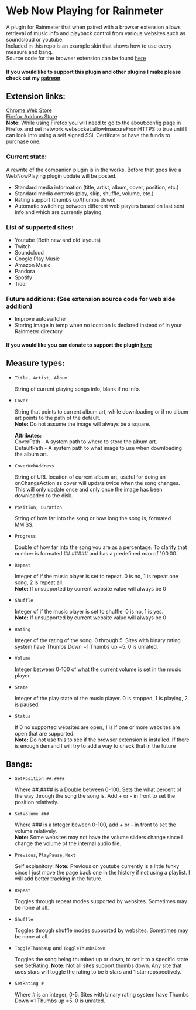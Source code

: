 # Web Now Playing for Rainmeter
A plugin for Rainmeter that when paired with a browser extension allows retrieval of music info and playback control from various websites such as soundcloud or youtube.  
Included in this repo is an example skin that shows how to use every measure and bang.  
Source code for the browser extension can be found [here](https://github.com/tjhrulz/WebNowPlaying-BrowserExtension)

#### If you would like to support this plugin and other plugins I make please check out my [patreon](https://www.patreon.com/tjhrulz)

## Extension links:
[Chrome Web Store](https://chrome.google.com/webstore/detail/webnowplaying-companion/jfakgfcdgpghbbefmdfjkbdlibjgnbli)  
[Firefox Addons Store](https://addons.mozilla.org/en-US/firefox/addon/webnowplaying-companion/)  
**Note:** While using Firefox you will need to go to the about:config page in Firefox and set network.websocket.allowInsecureFromHTTPS to true until I can look into using a self signed SSL Certifcate or have the funds to purchase one. 

### Current state:
A rewrite of the companion plugin is in the works. Before that goes live a WebNowPlaying plugin update will be posted.  

- Standard media information (title, artist, album, cover, position, etc.)
- Standard media controls (play, skip, shuffle, volume, etc.)
- Rating support (thumbs up/thumbs down)
- Automatic switching between different web players based on last sent info and which are currently playing  

### List of supported sites:
- Youtube (Both new and old layouts)
- Twitch
- Soundcloud
- Google Play Music
- Amazon Music
- Pandora
- Spotify
- Tidal

### Future additions: (See extension source code for web side addition)
- Improve autoswitcher
- Storing image in temp when no location is declared instead of in your Rainmeter directory

#### If you would like you can donate to support the plugin [here](https://www.paypal.me/tjhrulz)

## Measure types:

- `Title, Artist, Album`

  String of current playing songs info, blank if no info.    

- `Cover`

  String that points to current album art, while downloading or if no album art points to the path of the default.  
  **Note:** Do not assume the image will always be a square.
  
  **Attributes:**  
  CoverPath - A system path to where to store the album art.  
  DefaultPath - A system path to what image to use when downloading the album art.
  
- `CoverWebAddress`

  String of URL location of current album art, useful for doing an onChangeAction as cover will update twice when the song changes. This will only update once and only once the image has been downloaded to the disk.
  
- `Position, Duration`

  String of how far into the song or how long the song is, formated MM:SS.
  
- `Progress`

  Double of how far into the song you are as a percentage. To clarify that number is formated ##.##### and has a predefined max of 100.00.

- `Repeat`

  Integer of if the music player is set to repeat. 0 is no, 1 is repeat one song, 2 is repeat all.  
  **Note:** If unsupported by current website value will always be 0
  
- `Shuffle`

  Integer of if the music player is set to shuffle. 0 is no, 1 is yes.  
  **Note:** If unsupported by current website value will always be 0
  
- `Rating`

  Integer of the rating of the song. 0 through 5. Sites with binary rating system have Thumbs Down =1 Thumbs up =5. 0 is unrated.
  
- `Volume`
  
  Integer between 0-100 of what the current volume is set in the music player.
  
- `State`

  Integer of the play state of the music player. 0 is stopped, 1 is playing, 2 is paused.
  
- `Status`

  If 0 no supported websites are open, 1 is if one or more websites are open that are supported.  
  **Note:** Do not use this to see if the browser extension is installed. If there is enough demand I will try to add a way to check that in the future  

## Bangs:

- `SetPosition ##.####`

  Where ##.#### is a Double between 0-100. Sets the what percent of the way through the song the song is. Add + or - in front to set the position relatively.
  
- `SetVolume ###`

  Where ### is a Integer beween 0-100, add + or - in front to set the volume relatively.  
  **Note:** Some websites may not have the volume sliders change since I change the volume of the internal audio file.
  
- `Previous`, `PlayPause`, `Next`

  Self explanitory.
  **Note:** Previous on youtube currently is a little funky since I just move the page back one in the history if not using a playlist. I will add better tracking in the future.
  
- `Repeat`

  Toggles through repeat modes supported by websites. Sometimes may be none at all.
  
- `Shuffle`

  Toggles through shuffle modes supported by websites. Sometimes may be none at all.
  
- `ToggleThumbsUp` and `ToggleThumbsDown`

  Toggles the song being thumbed up or down, to set it to a specific state see SetRating.
  **Note:** Not all sites support thumbs down. Any site that uses stars will toggle the rating to be 5 stars and 1 star repspectively.
  
- `SetRating #`

  Where # is an integer, 0-5. Sites with binary rating system have Thumbs Down =1 Thumbs up =5. 0 is unrated.
